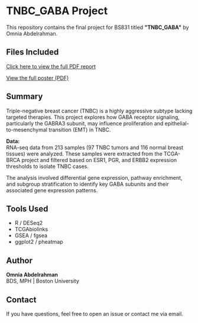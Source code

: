 # TNBC_GABA Project

This repository contains the final project for BS831 titled **"TNBC_GABA"** by Omnia Abdelrahman.

## Files Included
[Click here to view the full PDF report](Omnia%20Abdelrahman%20BS831%20Final%20Project.pdf)

[View the full poster (PDF)](TNBC_OA_LWeber.pdf)



## Summary
Triple-negative breast cancer (TNBC) is a highly aggressive subtype lacking targeted therapies. This project explores how GABA receptor signaling, particularly the GABRA3 subunit, may influence proliferation and epithelial-to-mesenchymal transition (EMT) in TNBC.

**Data:**  
RNA-seq data from 213 samples (97 TNBC tumors and 116 normal breast tissues) were analyzed. These samples were extracted from the TCGA-BRCA project and filtered based on ESR1, PGR, and ERBB2 expression thresholds to isolate TNBC cases.

The analysis involved differential gene expression, pathway enrichment, and subgroup stratification to identify key GABA subunits and their associated gene expression patterns.

## Tools Used
- R / DESeq2
- TCGAbiolinks
- GSEA / fgsea
- ggplot2 / pheatmap

## Author
**Omnia Abdelrahman**  
BDS, MPH | Boston University

## Contact
If you have questions, feel free to open an issue or contact me via email.
